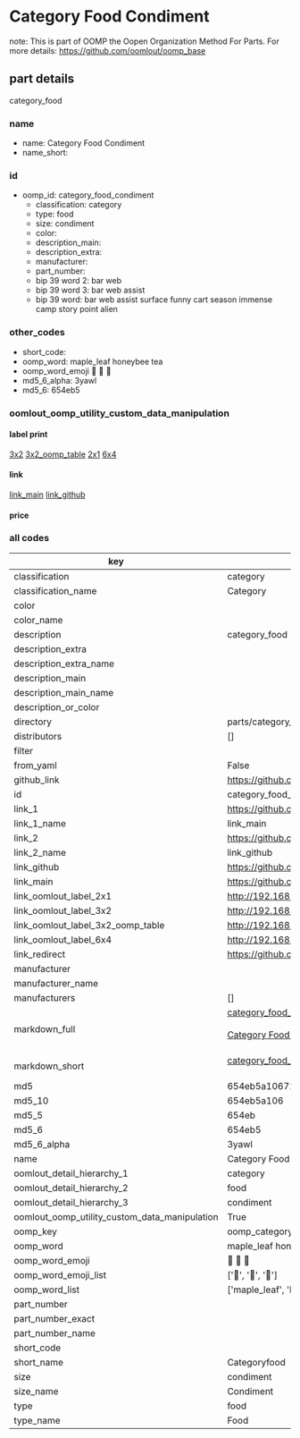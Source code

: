 # Category Food Condiment  

note: This is part of OOMP the Oopen Organization Method For Parts. For more details: https://github.com/oomlout/oomp_base

##  part details
  



category_food



### name
* name: Category Food Condiment
* name_short: 
### id
* oomp_id: category_food_condiment
  * classification: category
  * type: food
  * size: condiment
  * color: 
  * description_main: 
  * description_extra: 
  * manufacturer: 
  * part_number: 
  * bip 39 word 2: bar web
  * bip 39 word 3: bar web assist
  * bip 39 word: bar web assist surface funny cart season immense camp story point alien

### other_codes
* short_code: 
* oomp_word: maple_leaf honeybee tea
* oomp_word_emoji :maple_leaf: :honeybee: :tea:
* md5_6_alpha: 3yawl
* md5_6: 654eb5






### oomlout_oomp_utility_custom_data_manipulation
#### label print
[3x2](http://192.168.1.245:1112/?label=oomp%203yawl)
[3x2_oomp_table](http://192.168.1.108:1112/?label=oomp%203yawl)
[2x1](http://192.168.1.242:1112/?label=oomp%203yawl)
[6x4](http://192.168.1.55:1112/?label=oomp%203yawl)    

#### link

[link_main](https://github.com/oomlout/oomlout_oomp_version_1_messy/tree/main/parts/category_food_condiment) [link_github](https://github.com/oomlout/oomlout_oomp_version_1_messy/tree/main/parts/category_food_condiment)                             

#### price







### all codes 
| key | value |  
| --- | --- |  
| classification | category |  
| classification_name | Category |  
| color |  |  
| color_name |  |  
| description | category_food |  
| description_extra |  |  
| description_extra_name |  |  
| description_main |  |  
| description_main_name |  |  
| description_or_color |   |  
| directory | parts/category_food_condiment |  
| distributors | [] |  
| filter |  |  
| from_yaml | False |  
| github_link | https://github.com/oomlout/oomlout_oomp_part_src/tree/main/parts/category_food_condiment |  
| id | category_food_condiment |  
| link_1 | https://github.com/oomlout/oomlout_oomp_version_1_messy/tree/main/parts/category_food_condiment |  
| link_1_name | link_main |  
| link_2 | https://github.com/oomlout/oomlout_oomp_version_1_messy/tree/main/parts/category_food_condiment |  
| link_2_name | link_github |  
| link_github | https://github.com/oomlout/oomlout_oomp_version_1_messy/tree/main/parts/category_food_condiment |  
| link_main | https://github.com/oomlout/oomlout_oomp_version_1_messy/tree/main/parts/category_food_condiment |  
| link_oomlout_label_2x1 | http://192.168.1.242:1112/?label=oomp%203yawl |  
| link_oomlout_label_3x2 | http://192.168.1.245:1112/?label=oomp%203yawl |  
| link_oomlout_label_3x2_oomp_table | http://192.168.1.108:1112/?label=oomp%203yawl |  
| link_oomlout_label_6x4 | http://192.168.1.55:1112/?label=oomp%203yawl |  
| link_redirect | https://github.com/oomlout/oomlout_oomp_version_1_messy/tree/main/parts/category_food_condiment |  
| manufacturer |  |  
| manufacturer_name |  |  
| manufacturers | [] |  
| markdown_full | [category_food_condiment](none)<br>[](none)<br>[Category Food Condiment](none)<br><br> |  
| markdown_short | [category_food_condiment](none)<br><br> |  
| md5 | 654eb5a1067198448c2f1da21bbe3093 |  
| md5_10 | 654eb5a106 |  
| md5_5 | 654eb |  
| md5_6 | 654eb5 |  
| md5_6_alpha | 3yawl |  
| name | Category Food Condiment |  
| oomlout_detail_hierarchy_1 | category |  
| oomlout_detail_hierarchy_2 | food |  
| oomlout_detail_hierarchy_3 | condiment |  
| oomlout_oomp_utility_custom_data_manipulation | True |  
| oomp_key | oomp_category_food_condiment |  
| oomp_word | maple_leaf honeybee tea |  
| oomp_word_emoji | :maple_leaf: :honeybee: :tea: |  
| oomp_word_emoji_list | [':maple_leaf:', ':honeybee:', ':tea:'] |  
| oomp_word_list | ['maple_leaf', 'honeybee', 'tea'] |  
| part_number |  |  
| part_number_exact |  |  
| part_number_name |  |  
| short_code |  |  
| short_name | Categoryfood |  
| size | condiment |  
| size_name | Condiment |  
| type | food |  
| type_name | Food |  
